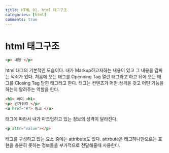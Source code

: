 ```yaml
---
title: HTML 01. html 태그구조
categories: [html]
comments: true
---
```


# html 태그구조

```html
<p> 내용 </p>
```
html 태그의 기본적인 모습이다.
내가 Markup하고자하는 내용이 있고 그 내용을 감싸는 꺽쇠가 있다.
처음에 오는 태그를 Openning Tag 열린 태그라고 하고 뒤에 오는 태그를 Closing Tag 닫힌 태그라고 한다.
태그는 컨텐츠가 어떤 성격을 갖고 어떤 기능을 하는지 알려주는 역할을 한다.

```html
<h1> 바미 <h1>
<p> 반가워요 </p>
<a href="#"> 링크 </a>
```
태그에 따라서 내가 마크업하고 있는 정보의 성격이 달라진다.


```html
<p attr="value"></p>
```
태그를 구성하고 있는 요소 중에는 attribute도 있다.
attrbute은 태그하나만으로는 표현을 충분히 못하는 정보들을 부가적으로 전달해줄때 사용한다.


